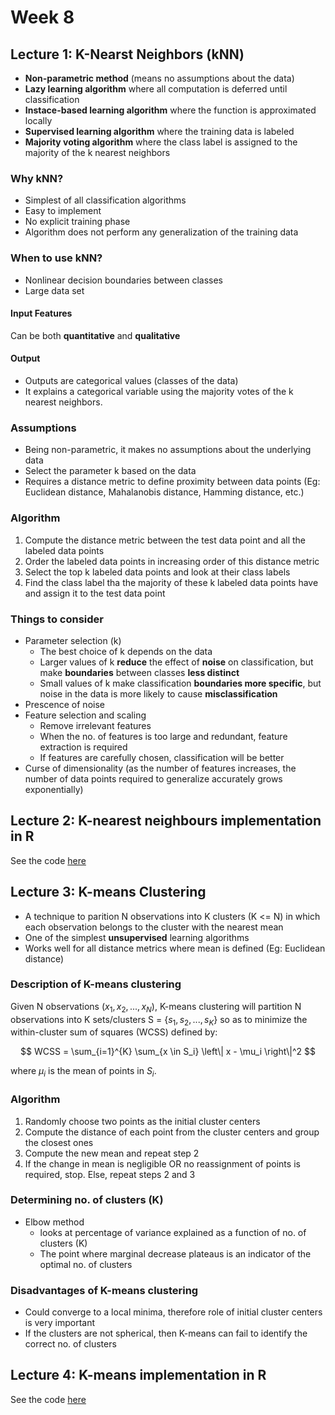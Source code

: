 # Week 8

## Lecture 1: K-Nearst Neighbors (kNN)

- **Non-parametric method** (means no assumptions about the data)
- **Lazy learning algorithm** where all computation is deferred until classification
- **Instace-based learning algorithm** where the function is approximated locally
- **Supervised learning algorithm** where the training data is labeled
- **Majority voting algorithm** where the class label is assigned to the majority of the k nearest neighbors

### Why kNN?

- Simplest of all classification algorithms
- Easy to implement
- No explicit training phase
- Algorithm does not perform any generalization of the training data

### When to use kNN?

- Nonlinear decision boundaries between classes
- Large data set

#### Input Features

Can be both **quantitative** and **qualitative**

#### Output

- Outputs are categorical values (classes of the data)
- It explains a categorical variable using the majority votes of the k nearest neighbors.

### Assumptions

- Being non-parametric, it makes no assumptions about the underlying data
- Select the parameter k based on the data
- Requires a distance metric to define proximity between data points (Eg: Euclidean distance, Mahalanobis distance, Hamming distance, etc.)

### Algorithm

1. Compute the distance metric between the test data point and all the labeled data points
2. Order the labeled data points in increasing order of this distance metric
3. Select the top k labeled data points and look at their class labels
4. Find the class label tha the majority of these k labeled data points have and assign it to the test data point

### Things to consider

- Parameter selection (k)
  - The best choice of k depends on the data
  - Larger values of k **reduce** the effect of **noise** on classification, but make **boundaries** between classes **less distinct**
  - Small values of k make classification **boundaries more specific**, but noise in the data is more likely to cause **misclassification**
- Prescence of noise
- Feature selection and scaling
  - Remove irrelevant features
  - When the no. of features is too large and redundant, feature extraction is required
  - If features are carefully chosen, classification will be better
- Curse of dimensionality (as the number of features increases, the number of data points required to generalize accurately grows exponentially)

## Lecture 2: K-nearest neighbours implementation in R

See the code [here](./2_knn.r)

## Lecture 3: K-means Clustering

- A technique to parition N observations into K clusters (K <= N) in which each observation belongs to the cluster with the nearest mean
- One of the simplest **unsupervised** learning algorithms
- Works well for all distance metrics where mean is defined (Eg: Euclidean distance)

### Description of K-means clustering

Given N observations ($x_1, x_2, ..., x_N$), K-means clustering will partition N observations into K sets/clusters S = {$s_1, s_2, ..., s_K$} so as to minimize the within-cluster sum of squares (WCSS) defined by:

$$
WCSS = \sum_{i=1}^{K} \sum_{x \in S_i} \left\| x - \mu_i \right\|^2
$$

where $\mu_i$ is the mean of points in $S_i$.

### Algorithm

1. Randomly choose two points as the initial cluster centers
2. Compute the distance of each point from the cluster centers and group the closest ones
3. Compute the new mean and repeat step 2
4. If the change in mean is negligible OR no reassignment of points is required, stop. Else, repeat steps 2 and 3

### Determining no. of clusters (K)

- Elbow method
  - looks at percentage of variance explained as a function of no. of clusters (K)
  - The point where marginal decrease plateaus is an indicator of the optimal no. of clusters

### Disadvantages of K-means clustering

- Could converge to a local minima, therefore role of initial cluster centers is very important
- If the clusters are not spherical, then K-means can fail to identify the correct no. of clusters

## Lecture 4: K-means implementation in R

See the code [here](./3_k_means.r)
